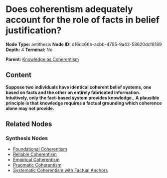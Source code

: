 # Does coherentism adequately account for the role of facts in belief justification?

**Node Type:** antithesis
**Node ID:** d16dc66b-acbb-4795-9a42-58620dcf8189
**Depth:** 4
**Terminal:** No

**Parent:** [Knowledge as Coherentism](knowledge-as-coherentism-synthesis-461343d0-f2db-4863-8551-2cd4fb79f3be.md)

## Content

**Suppose two individuals have identical coherent belief systems, one based on facts and the other on entirely fabricated information. Intuitively, only the fact-based system provides knowledge.**, **A plausible principle is that knowledge requires a factual grounding which coherence alone may not provide.**

## Related Nodes

### Synthesis Nodes

- [Foundational Coherentism](foundational-coherentism-synthesis-e5230c78-77f6-47ae-824e-82e6589a5773.md)
- [Reliable Coherentism](reliable-coherentism-synthesis-42e01db5-f8b2-45c1-8f6b-b99b579e109a.md)
- [Empirical Coherentism](empirical-coherentism-synthesis-66f781d2-8b94-4555-8411-9d4451770892.md)
- [Pragmatic Coherentism](pragmatic-coherentism-synthesis-6be67004-c868-4e7c-b72c-7fe83c2fe120.md)
- [Systematic Coherentism with Factual Anchors](systematic-coherentism-with-factual-anchors-synthesis-344c06ba-e10c-4a2a-b84f-08720f94ad5a.md)
